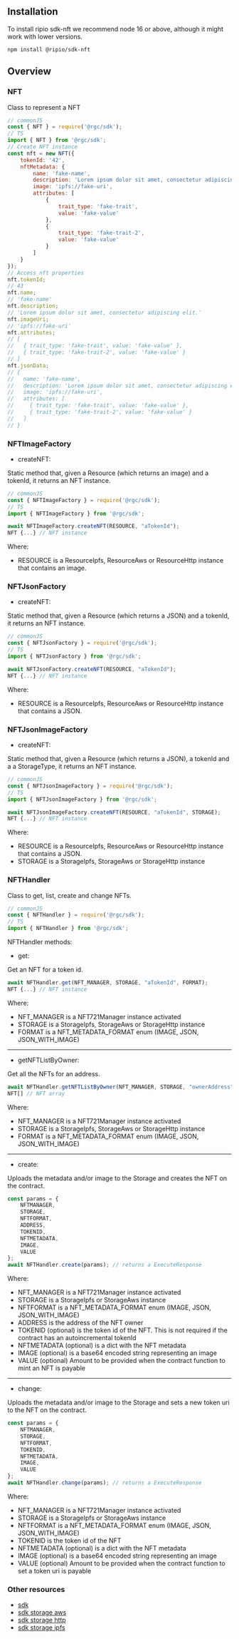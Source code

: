 ## Installation

To install ripio sdk-nft we recommend node 16 or above, although it might work with lower versions.

```
npm install @ripio/sdk-nft
```

## Overview

### NFT

Class to represent a NFT

```javascript
// commonJS
const { NFT } = require('@rgc/sdk');
// TS
import { NFT } from '@rgc/sdk';
// Create NFT instance
const nft = new NFT({
    tokenId: '42',
    nftMetadata: {
        name: 'fake-name',
        description: 'Lorem ipsum dolor sit amet, consectetur adipiscing elit.',
        image: 'ipfs://fake-uri',
        attributes: [
            {
                trait_type: 'fake-trait',
                value: 'fake-value'
            },
            {
                trait_type: 'fake-trait-2',
                value: 'fake-value'
            }
        ]
    }
});
// Access nft properties
nft.tokenId;
// 43
nft.name;
// 'fake-name'
nft.description;
// 'Lorem ipsum dolor sit amet, consectetur adipiscing elit.'
nft.imageUri;
// 'ipfs://fake-uri'
nft.attributes;
// [
//   { trait_type: 'fake-trait', value: 'fake-value' },
//   { trait_type: 'fake-trait-2', value: 'fake-value' }
// ]
nft.jsonData;
// {
//   name: 'fake-name',
//   description: 'Lorem ipsum dolor sit amet, consectetur adipiscing elit.',
//   image: 'ipfs://fake-uri',
//   attributes: [
//     { trait_type: 'fake-trait', value: 'fake-value' },
//     { trait_type: 'fake-trait-2', value: 'fake-value' }
//   ]
// }
```

### NFTImageFactory

- createNFT:

Static method that, given a Resource (which returns an image) and a tokenId, it returns an NFT instance.

```javascript
// commonJS
const { NFTImageFactory } = require('@rgc/sdk');
// TS
import { NFTImageFactory } from '@rgc/sdk';

await NFTImageFactory.createNFT(RESOURCE, "aTokenId");
NFT {...} // NFT instance
```
Where:

- RESOURCE is a ResourceIpfs, ResourceAws or ResourceHttp instance that contains an image.

### NFTJsonFactory

- createNFT:

Static method that, given a Resource (which returns a JSON) and a tokenId, it returns an NFT instance.

```javascript
// commonJS
const { NFTJsonFactory } = require('@rgc/sdk');
// TS
import { NFTJsonFactory } from '@rgc/sdk';

await NFTJsonFactory.createNFT(RESOURCE, "aTokenId");
NFT {...} // NFT instance
```
Where:

- RESOURCE is a ResourceIpfs, ResourceAws or ResourceHttp instance that contains a JSON.

### NFTJsonImageFactory

- createNFT:

Static method that, given a Resource (which returns a JSON), a tokenId and a a StorageType, it returns an NFT instance.

```javascript
// commonJS
const { NFTJsonImageFactory } = require('@rgc/sdk');
// TS
import { NFTJsonImageFactory } from '@rgc/sdk';

await NFTJsonImageFactory.createNFT(RESOURCE, "aTokenId", STORAGE);
NFT {...} // NFT instance
```
Where:

- RESOURCE is a ResourceIpfs, ResourceAws or ResourceHttp instance that contains a JSON.
- STORAGE is a StorageIpfs, StorageAws or StorageHttp instance

### NFTHandler

Class to get, list, create and change NFTs.
```javascript
// commonJS
const { NFTHandler } = require('@rgc/sdk');
// TS
import { NFTHandler } from '@rgc/sdk';
```
NFTHandler methods:
- get:

Get an NFT for a token id.
```javascript
await NFTHandler.get(NFT_MANAGER, STORAGE, "aTokenId", FORMAT);
NFT {...} // NFT instance
```
Where:

- NFT_MANAGER is a NFT721Manager instance activated
- STORAGE is a StorageIpfs, StorageAws or StorageHttp instance
- FORMAT is a NFT_METADATA_FORMAT enum (IMAGE, JSON, JSON_WITH_IMAGE)
___
- getNFTListByOwner:

Get all the NFTs for an address.
```javascript
await NFTHandler.getNFTListByOwner(NFT_MANAGER, STORAGE, "ownerAddress", FORMAT);
NFT[] // NFT array
```
Where:

- NFT_MANAGER is a NFT721Manager instance activated
- STORAGE is a StorageIpfs, StorageAws or StorageHttp instance
- FORMAT is a NFT_METADATA_FORMAT enum (IMAGE, JSON, JSON_WITH_IMAGE)
---
- create:

Uploads the metadata and/or image to the Storage and creates the NFT on the contract.
```javascript
const params = {
    NFTMANAGER,
    STORAGE,
    NFTFORMAT,
    ADDRESS,
    TOKENID,
    NFTMETADATA,
    IMAGE,
    VALUE
};
await NFTHandler.create(params); // returns a ExecuteResponse
```
Where:

- NFT_MANAGER is a NFT721Manager instance activated
- STORAGE is a StorageIpfs or StorageAws instance
- NFTFORMAT is a NFT_METADATA_FORMAT enum (IMAGE, JSON, JSON_WITH_IMAGE)
- ADDRESS is the address of the NFT owner
- TOKENID (optional) is the token id of the NFT. This is not required if the contract has an autoincremental tokenId
- NFTMETADATA (optional) is a dict with the NFT metadata
- IMAGE (optional) is a base64 encoded string representing an image
- VALUE (optional) Amount to be provided when the contract function to mint an NFT is payable
---
- change:

Uploads the metadata and/or image to the Storage and sets a new token uri to the NFT on the contract.
```javascript
const params = {
    NFTMANAGER,
    STORAGE,
    NFTFORMAT,
    TOKENID,
    NFTMETADATA,
    IMAGE,
    VALUE
};
await NFTHandler.change(params); // returns a ExecuteResponse
```
Where:

- NFT_MANAGER is a NFT721Manager instance activated
- STORAGE is a StorageIpfs or StorageAws instance
- NFTFORMAT is a NFT_METADATA_FORMAT enum (IMAGE, JSON, JSON_WITH_IMAGE)
- TOKENID is the token id of the NFT
- NFTMETADATA (optional) is a dict with the NFT metadata
- IMAGE (optional) is a base64 encoded string representing an image
- VALUE (optional) Amount to be provided when the contract function to set a token uri is payable

### Other resources

- [sdk](https://ripio.github.io/sdkjs/sdk)
- [sdk storage aws](https://ripio.github.io/sdkjs/sdk-storage-aws)
- [sdk storage http](https://ripio.github.io/sdkjs/sdk-storage-http)
- [sdk storage ipfs](https://ripio.github.io/sdkjs/sdk-storage-ipfs)